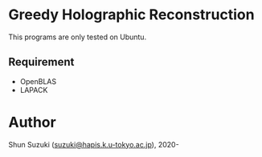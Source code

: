# Greedy Holographic Reconstruction

This programs are only tested on Ubuntu.

## Requirement

* OpenBLAS
* LAPACK

# Author

Shun Suzuki (suzuki@hapis.k.u-tokyo.ac.jp), 2020-
